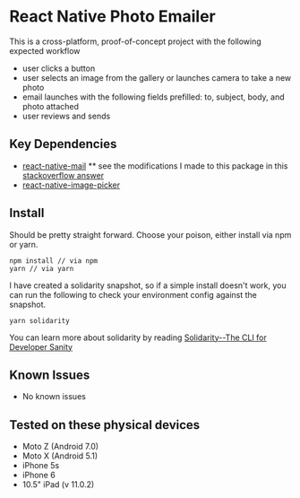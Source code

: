 # React Native Photo Emailer
This is a cross-platform, proof-of-concept project with the following expected workflow

* user clicks a button
* user selects an image from the gallery or launches camera to take a new photo
* email launches with the following fields prefilled: to, subject, body, and photo attached
* user reviews and sends

## Key Dependencies

* [react-native-mail](https://github.com/chirag04/react-native-mail)
  ** see the modifications I made to this package in this [stackoverflow answer](https://stackoverflow.com/a/47171736/1349269)
* [react-native-image-picker](https://github.com/react-community/react-native-image-picker)

## Install

Should be pretty straight forward. Choose your poison, either install via npm or yarn.

```
npm install // via npm
yarn // via yarn
```

I have created a solidarity snapshot, so if a simple install doesn't work, you can run the following to check your environment config against the snapshot.

```
yarn solidarity
```
You can learn more about solidarity by reading [Solidarity--The CLI for Developer Sanity](https://shift.infinite.red/solidarity-the-cli-for-developer-sanity-672fa81b98e9)

## Known Issues

* No known issues

## Tested on these physical devices

* Moto Z (Android 7.0)
* Moto X (Android 5.1)
* iPhone 5s
* iPhone 6
* 10.5" iPad (v 11.0.2)


